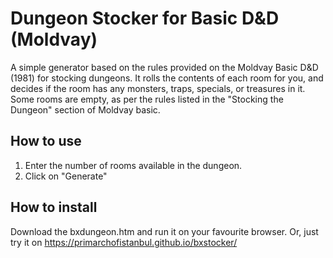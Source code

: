 # Dungeon Stocker for Basic D&D (Moldvay)
A simple generator based on the rules provided on the Moldvay Basic D&D (1981) for stocking dungeons. It rolls the contents of each room for you, 
and decides if the room has any monsters, traps, specials, or treasures in it. Some rooms are empty, as per the rules listed in the "Stocking the Dungeon" section of Moldvay basic.

## How to use
1. Enter the number of rooms available in the dungeon.
2. Click on "Generate"

## How to install
Download the bxdungeon.htm and run it on your favourite browser. Or, just try it on https://primarchofistanbul.github.io/bxstocker/
